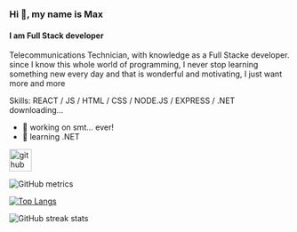 ### Hi 👋, my name is Max
#### I am Full Stack developer

Telecommunications Technician, with knowledge as a Full Stacke developer. since I know this whole world of programming, I never stop learning something new every day and that is wonderful and motivating, I just want more and more

Skills: REACT / JS / HTML / CSS / NODE.JS / EXPRESS / .NET downloading...

- 🔭 working on smt... ever! 
- 🌱 learning .NET 


[<img src='https://cdn.jsdelivr.net/npm/simple-icons@3.0.1/icons/github.svg' alt='github' height='40'>](https://github.com/maxt0d0nt)  

![GitHub metrics](https://metrics.lecoq.io/maxt0d0nt)  

[![Top Langs](https://github-readme-stats.vercel.app/api/top-langs/?username=maxt0d0nt)](https://github.com/anuraghazra/github-readme-stats)


![GitHub streak stats](https://github-readme-streak-stats.herokuapp.com/?user=maxt0d0nt)  

